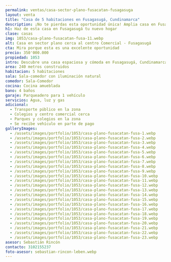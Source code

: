 ```yaml
---
permalink: ventas/casa-sector-plano-fusacatan-fusagasuga
layout: venta
title: "Casa de 5 habitaciones en Fusagasugá, Cundinamarca"
description: ¡No te pierdas esta oportunidad única! Amplia casa en Fusacatán con todos los servicios y comodidades cercanas. ¡Programa tu visita ahora!
h1: Haz de esta casa en Fusagasugá tu nuevo hogar
clase: casas
img: 1053/casa-plano-fusacatan-fusa-11.webp
alt: Casa en sector plano cerca al centro Comercial - Fusagasugá
cta: Mira porque esta es una excelente oportunidad
precio: 350'000.000
propiedad: 1053
intro: Descubre una casa espaciosa y cómoda en Fusagasugá, Cundinamarca, ideal para disfrutar de la vida en familia.
area: 240 metros construidos 
habitacion: 5 habitaciones 
sala: Sala-comedor con iluminación natural 
comedor: Sala-Comedor
cocina: Cocina amueblada
bano: 4 baños  
garaje: Parqueadero para 1 vehículo 
servicios: Agua, luz y gas 
adicional:
  - Transporte público en la zona
  - Colegios y centro comercial cerca
  - Parques y colegios en la zona
  - Se recibe vehículo en parte de pago
galleryImages:
  - /assets/images/portfolio/1053/casa-plano-fusacatan-fusa-1.webp
  - /assets/images/portfolio/1053/casa-plano-fusacatan-fusa-2.webp
  - /assets/images/portfolio/1053/casa-plano-fusacatan-fusa-3.webp
  - /assets/images/portfolio/1053/casa-plano-fusacatan-fusa-4.webp
  - /assets/images/portfolio/1053/casa-plano-fusacatan-fusa-5.webp
  - /assets/images/portfolio/1053/casa-plano-fusacatan-fusa-6.webp
  - /assets/images/portfolio/1053/casa-plano-fusacatan-fusa-7.webp
  - /assets/images/portfolio/1053/casa-plano-fusacatan-fusa-8.webp
  - /assets/images/portfolio/1053/casa-plano-fusacatan-fusa-9.webp
  - /assets/images/portfolio/1053/casa-plano-fusacatan-fusa-10.webp
  - /assets/images/portfolio/1053/casa-plano-fusacatan-fusa-11.webp
  - /assets/images/portfolio/1053/casa-plano-fusacatan-fusa-12.webp
  - /assets/images/portfolio/1053/casa-plano-fusacatan-fusa-13.webp
  - /assets/images/portfolio/1053/casa-plano-fusacatan-fusa-14.webp
  - /assets/images/portfolio/1053/casa-plano-fusacatan-fusa-15.webp
  - /assets/images/portfolio/1053/casa-plano-fusacatan-fusa-16.webp
  - /assets/images/portfolio/1053/casa-plano-fusacatan-fusa-17.webp
  - /assets/images/portfolio/1053/casa-plano-fusacatan-fusa-18.webp
  - /assets/images/portfolio/1053/casa-plano-fusacatan-fusa-19.webp
  - /assets/images/portfolio/1053/casa-plano-fusacatan-fusa-20.webp
  - /assets/images/portfolio/1053/casa-plano-fusacatan-fusa-21.webp
  - /assets/images/portfolio/1053/casa-plano-fusacatan-fusa-22.webp
  - /assets/images/portfolio/1053/casa-plano-fusacatan-fusa-23.webp
asesor: Sebastián Rincón
contacto: 3102155237
foto-asesor: sebastian-rincon-leben.webp
---
```

